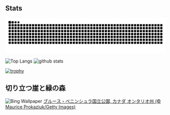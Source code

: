 ## Stats
<picture>
  <source media="(prefers-color-scheme: dark)" srcset="https://raw.githubusercontent.com/ba230t/ba230t/output/github-contribution-grid-snake-dark.svg">
  <source media="(prefers-color-scheme: light)" srcset="https://raw.githubusercontent.com/ba230t/ba230t/output/github-contribution-grid-snake.svg">
  <img alt="github contribution grid snake animation" src="https://raw.githubusercontent.com/ba230t/ba230t/output/github-contribution-grid-snake.svg">
</picture>

<p align="left">
  <img alt="Top Langs" height="150px" src="https://github-readme-stats.vercel.app/api/top-langs/?username=ba230t&layout=compact&theme=transparent" />
  <img alt="github stats" height="150px" src="https://github-readme-stats.vercel.app/api?username=ba230t&theme=transparent" />
</p>

[![trophy](https://github-profile-trophy.vercel.app/?username=ba230t&theme=transparent&column=7)](https://github.com/ryo-ma/github-profile-trophy)


<!-- Bing Wallpaper Start -->
## 切り立つ崖と緑の森
![Bing Wallpaper](https://www.bing.com/th?id=OHR.BrucePeninsula_JA-JP8286448696_1920x1080.jpg&rf=LaDigue_1920x1080.jpg&pid=hp)
[ブルース・ペニンシュラ国立公園, カナダ オンタリオ州 (© Maurice Prokaziuk/Getty Images)](https://www.bing.com/search?q=%E3%83%96%E3%83%AB%E3%83%BC%E3%82%B9%E3%83%BB%E3%83%9A%E3%83%8B%E3%83%B3%E3%82%B7%E3%83%A5%E3%83%A9%E5%9B%BD%E7%AB%8B%E5%85%AC%E5%9C%92%2c+%E3%82%AA%E3%83%B3%E3%82%BF%E3%83%AA%E3%82%AA%E5%B7%9E%2c+%E3%82%AB%E3%83%8A%E3%83%80+&form=hpcapt&filters=HpDate%3a%2220250508_1500%22)
<!-- Bing Wallpaper End -->
